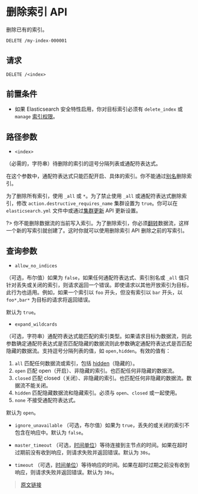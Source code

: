 # 删除索引 API

删除已有的索引。

```bash
DELETE /my-index-000001
```

## 请求

`DELETE /<index>`

## 前置条件

- 如果 Elasticsearch 安全特性启用，你对目标索引必须有 `delete_index` 或 `manage` [索引权限](/secure_the_elastic_statck/user_authorization/security_privileges?id=索引权限)。

## 路径参数

- `<index>`

（必需的，字符串）待删除的索引的逗号分隔列表或通配符表达式。

在这个参数中，通配符表达式只能匹配开启、具体的索引。你不能通过[别名](/rest_apis/index_apis/bulk_index_alias)删除索引。

为了删除所有索引，使用 `_all` 或 `*`。为了禁止使用 `_all` 或通配符表达式删除索引，修改 `action.destructive_requires_name` 集群设置为 `true`。你可以在 `elasticsearch.yml` 文件中或通过[集群更新](/rest_apis/cluster_apis/cluster_update_settings) API 更新设置。

?> 你不能删除数据流的当前写入索引。为了删除索引，你必须[翻转](/data_streams/data_streams?id=翻转)数据流，这样一个新的写索引就创建了。这时你就可以使用删除索引 API 删除之前的写索引。

## 查询参数

- `allow_no_indices`

（可选，布尔值）如果为 `false`，如果任何通配符表达式、索引别名或 `_all` 值只针对丢失或关闭的索引，则请求返回一个错误。即使请求以其他开放索引为目标，此行为也适用。例如，如果一个索引以 `foo` 开头，但没有索引以 `bar` 开头，以 `foo*,bar*` 为目标的请求将返回错误。

默认为 `true`。

- `expand_wildcards`

（可选，字符串）通配符表达式能匹配的索引类型。如果请求目标为数据流，则此参数确定通配符表达式是否匹配隐藏的数据流则此参数确定通配符表达式是否匹配隐藏的数据流。支持逗号分隔列表的值，如 `open,hidden`。有效的值有：

1. `all`
匹配任何数据流或索引，包括 [hidden](/rest_apis/api_convention/multi_target_syntax?id=隐藏数据流和索引)（隐藏的）。
2. `open`
匹配 open（开启）、非隐藏的索引。也匹配任何非隐藏的数据流。
3. `closed`
匹配 closed（关闭）、非隐藏的索引。也匹配任何非隐藏的数据流。数据流不能关闭。
4. `hidden`
匹配隐藏数据流和隐藏索引。必须与 `open`、`closed` 或一起使用。
5. `none`
不接受通配符表达式。

默认为 `open`。

- `ignore_unavailable`
（可选，布尔值）如果为 `true`，丢失的或关闭的索引不包含在响应中。默认为 `false`。

- `master_timeout`
（可选，[时间单位](/rest_apis/api_convention/common_options?id=时间单位)）等待连接到主节点的时间。如果在超时过期前没有收到响应，则请求失败并返回错误。默认为 `30s`。

- `timeout`
（可选，[时间单位](/rest_apis/api_convention/common_options?id=时间单位)）等待响应的时间。如果在超时过期之前没有收到响应，则请求失败并返回错误。默认为 `30s`。

> [原文链接](https://www.elastic.co/guide/en/elasticsearch/reference/current/indices-delete-index.html)
